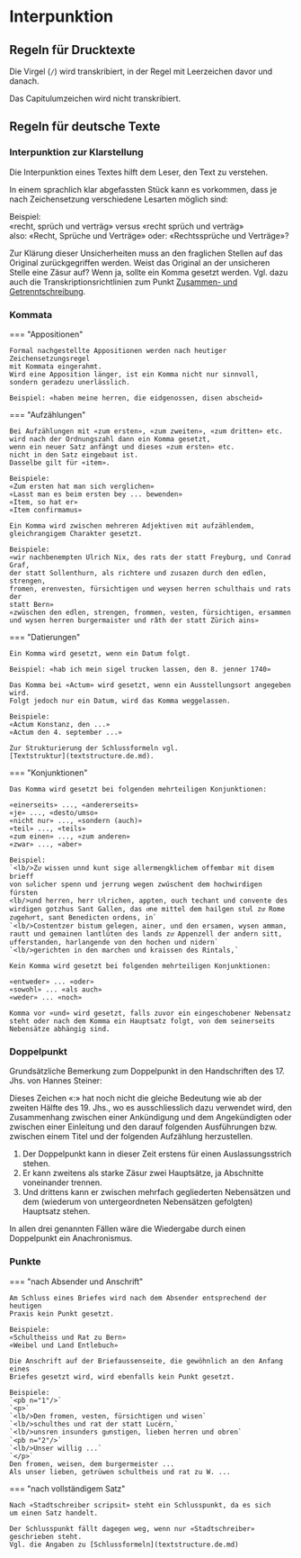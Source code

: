 # Interpunktion

## Regeln für Drucktexte 

Die Virgel (`/`) wird transkribiert, in der Regel mit Leerzeichen 
davor und danach. 

Das Capitulumzeichen wird nicht transkribiert.


## Regeln für deutsche Texte

### Interpunktion zur Klarstellung

Die Interpunktion eines Textes hilft dem Leser, den Text zu verstehen.

In einem sprachlich klar abgefassten Stück kann es vorkommen, dass je nach 
Zeichensetzung verschiedene Lesarten möglich sind: 

Beispiel:  
«recht, sprüch und verträg» versus «recht sprüch und verträg»  
also: «Recht, Sprüche und Verträge» oder: «Rechtssprüche und Verträge»? 

Zur Klärung dieser Unsicherheiten muss an den fraglichen Stellen auf das 
Original zurückgegriffen werden. 
Weist das Original an der unsicheren Stelle eine Zäsur auf?
Wenn ja, sollte ein Komma gesetzt werden.
Vgl. dazu auch die Transkriptionsrichtlinien zum Punkt 
[Zusammen- und Getrenntschreibung](wordseparation.de.md).

### Kommata

=== "Appositionen"

    Formal nachgestellte Appositionen werden nach heutiger Zeichensetzungsregel 
    mit Kommata eingerahmt. 
    Wird eine Apposition länger, ist ein Komma nicht nur sinnvoll,
    sondern geradezu unerlässlich.
    
    Beispiel: «haben meine herren, die eidgenossen, disen abscheid»

=== "Aufzählungen"

    Bei Aufzählungen mit «zum ersten», «zum zweiten», «zum dritten» etc. 
    wird nach der Ordnungszahl dann ein Komma gesetzt, 
    wenn ein neuer Satz anfängt und dieses «zum ersten» etc. 
    nicht in den Satz eingebaut ist. 
    Dasselbe gilt für «item».
    
    Beispiele:  
    «Zum ersten hat man sich verglichen»  
    «Lasst man es beim ersten bey ... bewenden»  
    «Item, so hat er»  
    «Item confirmamus»
  
    Ein Komma wird zwischen mehreren Adjektiven mit aufzählendem, 
    gleichrangigem Charakter gesetzt.
  
    Beispiele:  
    «wir nachbenempten Ulrich Nix, des rats der statt Freyburg, und Conrad Graf,
    der statt Sollenthurn, als richtere und zusazen durch den edlen, strengen,
    fromen, erenvesten, fürsichtigen und weysen herren schulthais und rats der 
    statt Bern»
    «zwüschen den edlen, strengen, frommen, vesten, fürsichtigen, ersammen
    und wysen herren burgermaister und râth der statt Zürich ains»

=== "Datierungen"

    Ein Komma wird gesetzt, wenn ein Datum folgt.
    
    Beispiel: «hab ich mein sigel trucken lassen, den 8. jenner 1740»
  
    Das Komma bei «Actum» wird gesetzt, wenn ein Ausstellungsort angegeben wird. 
    Folgt jedoch nur ein Datum, wird das Komma weggelassen.
    
    Beispiele:  
    «Actum Konstanz, den ...»  
    «Actum den 4. september ...»
  
    Zur Strukturierung der Schlussformeln vgl. 
    [Textstruktur](textstructure.de.md).

=== "Konjunktionen"

    Das Komma wird gesetzt bei folgenden mehrteiligen Konjunktionen:
  
    «einerseits» ..., «andererseits»  
    «je» ..., «desto/umso»  
    «nicht nur» ..., «sondern (auch)»  
    «teil» ..., «teils»  
    «zum einen» ..., «zum anderen»  
    «zwar» ..., «aber»

    Beispiel:  
    `<lb/>Zuͦ wissen unnd kunt sige allermengklichem offembar mit disem brieff
    von soͤlicher spenn und jerrung wegen zwúschent dem hochwirdigen fúrsten
    <lb/>und herren, herr Uͦlrichen, appten, ouch techant und convente des
    wirdigen gotzhus Sant Gallen, das oͧne mittel dem hailgen stuͦl zuͦ Rome
    zuͦgehoͤrt, sant Benedicten ordens, in`  
    `<lb/>Costentzer bistum gelegen, ainer, und den ersamen, wysen amman,
    rautt und gemainen lantlúten des lands zuͦ Appenzell der andern sitt,
    ufferstanden, harlangende von den hochen und nidern`  
    `<lb/>gerichten in den marchen und kraissen des Rintals,`

    Kein Komma wird gesetzt bei folgenden mehrteiligen Konjunktionen:
  
    «entweder» ... «oder»  
    «sowohl» ... «als auch»  
    «weder» ... «noch»
  
    Komma vor «und» wird gesetzt, falls zuvor ein eingeschobener Nebensatz 
    steht oder nach dem Komma ein Hauptsatz folgt, von dem seinerseits 
    Nebensätze abhängig sind.

### Doppelpunkt

Grundsätzliche Bemerkung zum Doppelpunkt in den Handschriften des 17. Jhs. 
von Hannes Steiner: 

Dieses Zeichen «:» hat noch nicht die gleiche Bedeutung wie ab der 
zweiten Hälfte des 19. Jhs., wo es ausschliesslich dazu verwendet wird, 
den Zusammenhang zwischen einer Ankündigung und dem Angekündigten oder 
zwischen einer Einleitung und den darauf folgenden Ausführungen bzw. 
zwischen einem Titel und der folgenden Aufzählung herzustellen. 

1. Der Doppelpunkt kann in dieser Zeit erstens für einen 
   Auslassungsstrich stehen.
2. Er kann zweitens als starke Zäsur zwei Hauptsätze, ja Abschnitte 
   voneinander trennen.
3. Und drittens kann er zwischen mehrfach gegliederten Nebensätzen und 
   dem (wiederum von untergeordneten Nebensätzen gefolgten) Hauptsatz 
   stehen. 

In allen drei genannten Fällen wäre die Wiedergabe durch einen Doppelpunkt 
ein Anachronismus.

### Punkte

=== "nach Absender und Anschrift"

    Am Schluss eines Briefes wird nach dem Absender entsprechend der heutigen
    Praxis kein Punkt gesetzt.
    
    Beispiele:  
    «Schultheiss und Rat zu Bern»  
    «Weibel und Land Entlebuch»
  
    Die Anschrift auf der Briefaussenseite, die gewöhnlich an den Anfang eines
    Briefes gesetzt wird, wird ebenfalls kein Punkt gesetzt.
  
    Beispiele:  
    `<pb n="1"/>`  
    `<p>`  
    `<lb/>Den fromen, vesten, fürsichtigen und wisen`  
    `<lb/>schulthes und rat der statt Lucërn,`  
    `<lb/>unsren insunders guͤnstigen, lieben herren und obren`  
    `<pb n="2"/>`  
    `<lb/>Unser willig ...`  
    `</p>`  
    Den fromen, weisen, dem burgermeister ...  
    Als unser lieben, getrüwen schultheis und rat zu W. ...

=== "nach vollständigem Satz"

    Nach «Stadtschreiber scripsit» steht ein Schlusspunkt, da es sich 
    um einen Satz handelt. 
    
    Der Schlusspunkt fällt dagegen weg, wenn nur «Stadtschreiber» 
    geschrieben steht. 
    Vgl. die Angaben zu [Schlussformeln](textstructure.de.md)